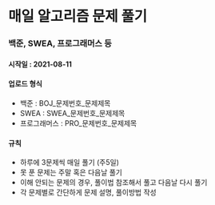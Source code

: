 # 매일 알고리즘 문제 풀기

### 백준, SWEA, 프로그래머스 등
#### 시작일 : 2021-08-11 <br>

#### 업로드 형식
- 백준 : BOJ_문제번호_문제제목
- SWEA : SWEA_문제번호_문제제목
- 프로그래머스 : PRO_문제번호_문제제목


#### 규칙
- 하루에 3문제씩 매일 풀기 (주5일)
- 못 푼 문제는 주말 혹은 다음날 풀기
- 이해 안되는 문제의 경우, 풀이법 참조해서 풀고 다음날 다시 풀기 
- 각 문제별로 간단하게 문제 설명, 풀이방법 작성
